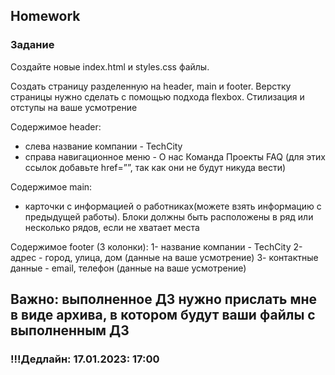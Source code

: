 ##  Homework

### Задание

Создайте новые index.html и styles.css файлы. 

Создать страницу разделенную на header, main и footer. Верстку страницы нужно сделать с помощью подхода flexbox. Стилизация и отступы на ваше усмотрение

Содержимое header:
- слева название компании - TechCity 
- справа навигационное меню - О нас  Команда Проекты  FAQ (для этих ссылок добавьте href=””, так как они не будут никуда вести)

Содержимое main:
- карточки с информацией о работниках(можете взять информацию с предыдущей работы). Блоки должны быть расположены в ряд или несколько рядов, если не хватает места

Содержимое footer (3 колонки):
1- название компании - TechCity 
2- адрес - город, улица, дом (данные на ваше усмотрение)
3- контактные данные -  email, телефон (данные на ваше усмотрение)


## Важно: выполненное ДЗ нужно прислать мне в виде архива, в котором будут ваши файлы с выполненным ДЗ

### !!!Дедлайн: 17.01.2023: 17:00


